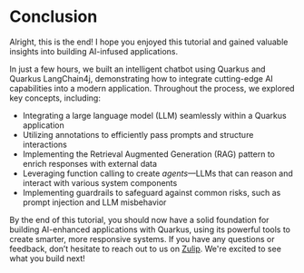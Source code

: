# Conclusion

Alright, this is the end! I hope you enjoyed this tutorial and gained valuable insights into building AI-infused applications.

In just a few hours, we built an intelligent chatbot using Quarkus and Quarkus LangChain4j, demonstrating how to integrate cutting-edge AI capabilities into a modern application. 
Throughout the process, we explored key concepts, including:

- Integrating a large language model (LLM) seamlessly within a Quarkus application
- Utilizing annotations to efficiently pass prompts and structure interactions
- Implementing the Retrieval Augmented Generation (RAG) pattern to enrich responses with external data
- Leveraging function calling to create _agents_—LLMs that can reason and interact with various system components
- Implementing guardrails to safeguard against common risks, such as prompt injection and LLM misbehavior

By the end of this tutorial, you should now have a solid foundation for building AI-enhanced applications with Quarkus, using its powerful tools to create smarter, more responsive systems. 
If you have any questions or feedback, don’t hesitate to reach out to us on [Zulip](https://quarkusio.zulipchat.com/). 
We're excited to see what you build next!